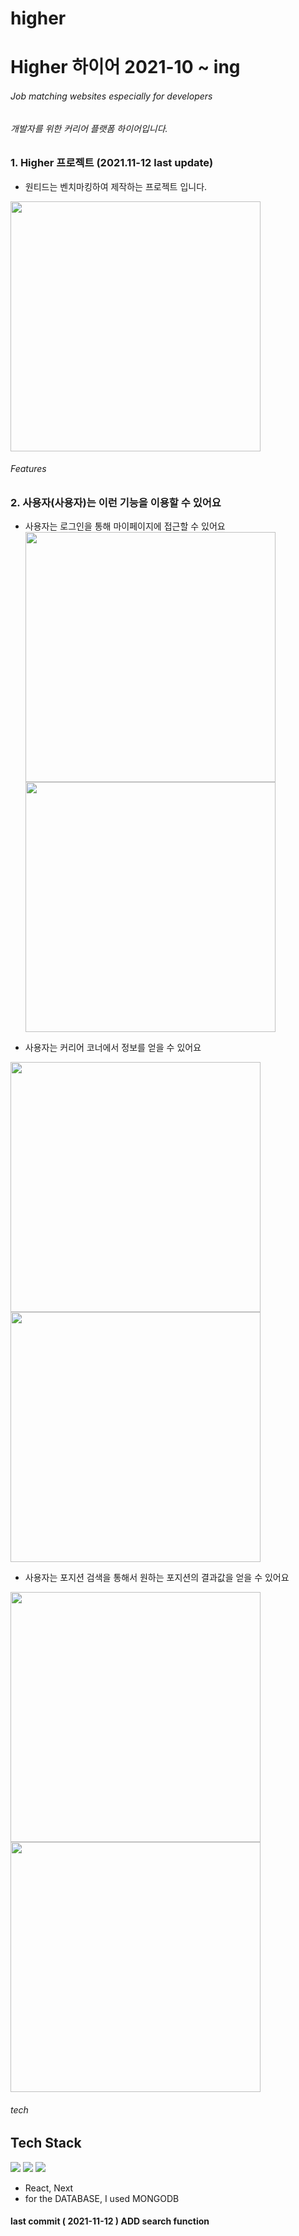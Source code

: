 # higher

# Higher 하이어  2021-10 ~ ing
###### Job matching websites especially for developers
###### 개발자를 위한 커리어 플랫폼 하이어입니다. 
### 1. Higher 프로젝트 (2021.11-12 last update)
- 원티드는 벤치마킹하여 제작하는 프로젝트 입니다. <br />

<img src="https://user-images.githubusercontent.com/74107464/142130648-3949769c-7e9f-4c7d-969a-f40f9fa32875.jpg" width="400"/></a>


###### Features
###  2. 사용자(사용자)는 이런 기능을 이용할 수 있어요 <br />

- 사용자는 로그인을 통해 마이페이지에 접근할 수 있어요 <br /> 
<img src="https://user-images.githubusercontent.com/74107464/142129650-f7ff42c6-50e4-4cf0-a3b6-848a89dc8873.jpeg" width="400"/></a> <br />
<img src="https://user-images.githubusercontent.com/74107464/142130822-b7e712cf-6c25-4d6a-bfc7-a1d7d3b38fbb.jpg" width="400"/></a>

- 사용자는 커리어 코너에서 정보를 얻을 수 있어요   <br /> 

<img src="https://user-images.githubusercontent.com/74107464/142129517-3707caaa-e552-4b78-8014-a649f5c46a45.jpeg" width="400"/></a>
<img src="https://user-images.githubusercontent.com/74107464/142129545-0eba193f-f73b-4f1e-8af6-477a4a8d1fa5.jpeg" width="400"/></a>

- 사용자는 포지션 검색을 통해서 원하는 포지션의 결과값을 얻을 수 있어요 

<img src="https://user-images.githubusercontent.com/74107464/142130978-c28facda-caff-4305-b7f1-c1a9c86352d3.jpeg" width="400"/></a>
<img src="https://user-images.githubusercontent.com/74107464/142131023-f4634192-3fe7-4ffe-a89f-0d692e172e17.jpeg" width="400"/></a>


###### tech
## Tech Stack

<img src="https://img.shields.io/badge/MongoDB-white?style=for-the-badge&logo=mongodb&logoColor=4EA94B"/></a> 
<img src="https://img.shields.io/badge/React-20232A?style=for-the-badge&logo=react&logoColor=61DAFB"/></a> 
<img src="https://img.shields.io/badge/MongoDB-47A248?style=flat-square&logo=MongoDB&logoColor=white"/></a> 

- React, Next
- for the DATABASE, I used MONGODB

#### last commit ( 2021-11-12 ) ADD search function

